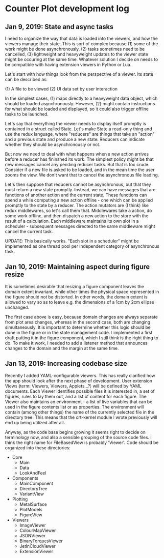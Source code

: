 # Counter Plot development log

## Jan 9, 2019: State and async tasks

I need to organize the way that data is loaded into the viewers, and how the viewers manage their state. This is sort of complex because (1) some of the work might be done asynchronously, (2) tasks sometimes need to be cancelled, (3) lightweight and heavyweight updates to the viewer state might be occuring at the same time. Whatever solution I decide on needs to be compatible with having extension viewers in Python or Lua.

Let's start with how things look from the perspective of a viewer. Its state can be described as:

(1) A file to be viewed
(2) UI data set by user interaction

In the simplest cases, (1) maps directly to a heavyweight data object, which should be loaded asynchronously. However, (2) might contain instructions for what should be loaded and displayed, so it could also trigger offline tasks to be launched.

Let's say that everything the viewer needs to display itself promptly is contained in a struct called State. Let's make State a read-only thing and use the redux language, where "reducers" are things that take an "action" and a previous state and produce a new state. Reducers can indicate whether they should be asynchronously or not.

But now we need to deal with what happens when a new action arrives before a reducer has fininshed its work. The simplest policy might be that new messages cancel any pending reducer tasks. But that is too crude. Consider if a new file is asked to be loaded, and in the mean time the user zooms the view. We don't want that to cancel the asynchronous file loading.

Let's then suppose that reducers cannot be asynchronous, but that they must return a new state promptly. Instead, we can have messages that are functions of another action and the current state. These functions can spend a while computing a new action offline - one which can be applied promptly to the state by a reducer. The action mutators are (I think) like redux middlewares, so let's call them that. Middlewares take a action, do some work offline, and then dispatch a new action to the store with the result of a calculation. Each middleware maintains its own slot in a scheduler - subsequent messages directed to the same middleware might cancel the current task.

UPDATE: This basically works. "Each slot in a scheduler" might be implemented as one thread pool per independent category of asynchronous task.


## Jan 10, 2019: Maintaining aspect during figure resize

It is sometimes desirable that resizing a figure component leaves the domain extent invariant, while other times the physical space represented in the figure should not be distorted. In other words, the domain extent is allowed to vary so as to leave e.g. the dimensions of a 1cm by 2cm ellipse unchanged.

The first case above is easy, because domain changes are always separate from plot area changes, whereas in the second case, both are changing simultaneously. It is important to determine whether this logic should be done in the figure or in the state management code. I implemented a first draft putting it in the figure component, which I still think is the right thing to do. To make it work, I needed to add a listener method that announces changes to the domain and the margin at the same time.


## Jan 13, 2019: Increasing codebase size

Recently I added YAML-configurable viewers. This has really clarified how the app should look after the next phase of development. User extension Views (term: Viewers, Viewers, Applets...?) will be defined by YAML documents. Each Viewer identifies possible files it is interested in, a set of figures, rules to lay them out, and a list of content for each figure. The Viewer also maintains an environment - a list of live variables that can be used in the figure contents list or as properties. The environment will contain (among other things) the name of the currently selected file in the directory tree. This means that the crt-kernel module I wrote previously will end up being utilized after all.

Anyway, as the code base begins growing it seems right to decide on terminology now, and also a sensible grouping of the source code files. I think the right name for FileBasedView is probably 'Viewer'. Code should be organized into these directories:

- Core
    + Main
    + Data
    + LookAndFeel
- Components
    + MainComponent
    + DirectoryTree
    + VariantView
- Plotting
    + MetalSurface
    + PlotModels
    + FigureView
- Viewers
    + ImageViewer
    + ColourMapViewer
    + JSONViewer
    + BinaryTorquesViewer
    + JetInCloudViewer
    + ExtensionViewer
